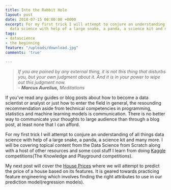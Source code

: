 ```yaml
---
title: Into the Rabbit Hole
layout: post
date: 2018-07-15 00:00:00 +0000
excerpt: For my first trick I will attempt to conjure an understanding of all things
  data science with help of a large snake, a panda, a science kit and many more.
tags:
- datascience
- the beginning
feature: "/uploads/download.jpg"
comments: 'true'

---
```

> _If you are pained by any external thing, it is not this thing that disturbs you, but your own judgment about it. And it is in your power to wipe out this judgment now.  
> - **Marcus Aurelius,** Meditations_

If you've read any guides or blog posts about how to become a data scientist or analyst or just how to enter the field in general, the resounding recommendation aside from technical competencies in programming, statistics and machine learning models is communication. There is no better way to communicate your thoughts to large audience than through a blog post, at least none that I can afford.

For my first trick I will attempt to conjure an understanding of all things data science with help of a large snake, a panda, a science kit and many more. I will be covering topical content from the Data Science from Scratch along with a host of other resources and some cool stuff I learn from doing [Kaggle](http://kaggle.com) competitions(The Knowledge and Playground competitions). 

My next post will cover the [House Prices](https://www.kaggle.com/c/house-prices-advanced-regression-techniques) where we will attempt to  predict the price of a house based on its features. It is geared towards practicing feature engineering which involves finding the right attributes to use in our prediction model(regression models).
